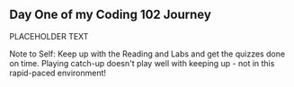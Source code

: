 ## Day One of my Coding 102 Journey

PLACEHOLDER TEXT

Note to Self:  Keep up with the Reading and Labs and get the quizzes done on time. Playing catch-up doesn't play well with keeping up - not in this rapid-paced environment!
